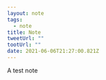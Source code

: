```yaml
---
layout: note
tags:
  - note
title: Note
tweetUrl: ""
tootUrl: ""
date: 2021-06-06T21:27:00.821Z
---
```

A test note